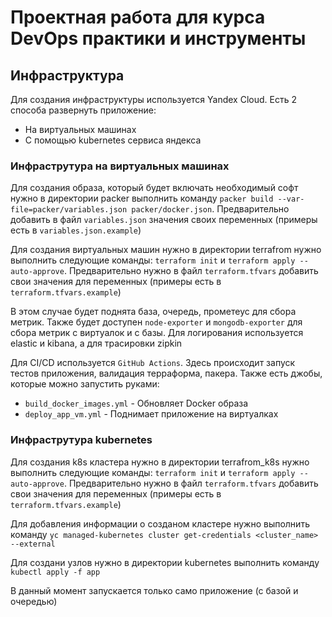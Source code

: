 # Проектная работа для курса DevOps практики и инструменты

## Инфраструктура

Для создания инфраструктуры используется Yandex Cloud. Есть 2 способа развернуть приложение:
* На виртуальных машинах
* С помощью kubernetes сервиса яндекса

### Инфраструтура на виртуальных машинах

Для создания образа, который будет включать необходимый софт нужно в директории packer выполнить команду `packer build --var-file=packer/variables.json packer/docker.json`. Предварительно добавить в файл `variables.json` значения своих переменных (примеры есть в `variables.json.example`)

Для создания виртуальных машин нужно в директории terrafrom нужно выполнить следующие команды: `terraform init` и `terraform apply --auto-approve`. Предварительно нужно в файл `terraform.tfvars` добавить свои значения для переменных (примеры есть в `terraform.tfvars.example`)

В этом случае будет поднята база, очередь, прометеус для сбора метрик. Также будет доступен `node-exporter` и `mongodb-exporter` для сбора метрик с виртуалок и с базы. Для логирования используется elastic и kibana, а для трасировки zipkin

Для CI/CD используется `GitHub Actions`. Здесь происходит запуск тестов приложения, валидация терраформа, пакера.
Также есть джобы, которые можно запустить руками:
- `build_docker_images.yml` - Обновляет Docker образа
- `deploy_app_vm.yml` - Поднимает приложение на виртуалках

### Инфраструтура kubernetes

Для создания k8s кластера нужно в директории terrafrom_k8s нужно выполнить следующие команды: `terraform init` и `terraform apply --auto-approve`. Предварительно нужно в файл `terraform.tfvars` добавить свои значения для переменных (примеры есть в `terraform.tfvars.example`)

Для добавления информации о созданом кластере нужно выполнить команду `yc managed-kubernetes cluster get-credentials <cluster_name> --external`

Для создани узлов нужно в директории kubernetes выполнить команду `kubectl apply -f app`

В данный момент запускается только само приложение (с базой и очередью)
